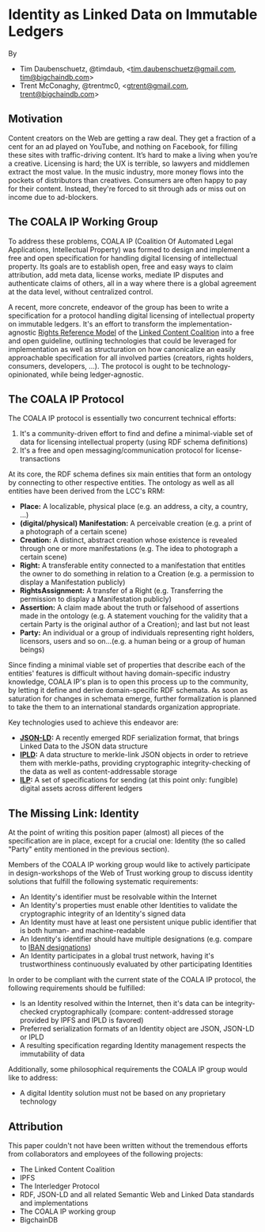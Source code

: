 # Identity as Linked Data on Immutable Ledgers

By

- Tim Daubenschuetz, @timdaub, \<tim.daubenschuetz@gmail.com, tim@bigchaindb.com\>
- Trent McConaghy, @trentmc0, \<gtrent@gmail.com, trent@bigchaindb.com\>


## Motivation

Content creators on the Web are getting a raw deal. They get a fraction of a cent for an ad played on YouTube, and nothing on Facebook, for filling these sites with traffic-driving content. It’s hard to make a living when you’re
a creative. Licensing is hard; the UX is terrible, so lawyers and middlemen extract the most value. In the music
industry, more money flows into the pockets of distributors than creatives. Consumers are often happy to pay for their
content. Instead, they're forced to sit through ads or miss out on income due to ad-blockers.


## The COALA IP Working Group

To address these problems, COALA IP (Coalition Of Automated Legal Applications, Intellectual Property) was
formed to design and implement a free and open specification for handling digital licensing of intellectual property. Its
goals are to establish open, free and easy ways to claim attribution, add meta data, license works, mediate IP disputes
and authenticate claims of others, all in a way where there is a global agreement at the data level, without centralized
control.

A recent, more concrete, endeavor of the group has been to write a specification for a protocol handling digital licensing of
intellectual property on immutable ledgers. It's an effort to transform the implementation-agnostic [Rights Reference Model](http://doi.org/10.1000/284)
of the [Linked Content Coalition](http://www.linkedcontentcoalition.org/index.php) into a free and open guideline,
outlining technologies that could be leveraged for implementation as well as structuration on how canonicalize an easily
approachable specification for all involved parties (creators, rights holders, consumers, developers, ...). The protocol is
ought to be technology-opinionated, while being ledger-agnostic.


## The COALA IP Protocol

The COALA IP protocol is essentially two concurrent technical efforts:

1. It's a community-driven effort to find and define a minimal-viable set of data for licensing intellectual property
   (using RDF schema definitions)
2. It's a free and open messaging/communication protocol for license-transactions


At its core, the RDF schema defines six main entities that form an ontology by connecting to other respective entities. The
ontology as well as all entities have been derived from the LCC's RRM:

- **Place:** A localizable, physical place (e.g. an address, a city, a country, ...)
- **(digital/physical) Manifestation:** A perceivable creation (e.g. a print of a photograph of a certain scene)
- **Creation:** A distinct, abstract creation whose existence is revealed through one or more manifestations (e.g. The idea
  to photograph a certain scene)
- **Right:** A transferable entity connected to a manifestation that entitles the owner to do something in relation
  to a Creation (e.g. a permission to display a Manifestation publicly)
- **RightsAssignment:** A transfer of a Right (e.g. Transferring the permission to display a Manifestation publicly)
- **Assertion:** A claim made about the truth or falsehood of assertions made in the ontology (e.g. A statement vouching
  for the validity that a certain Party is the original author of a Creation); and last but not least
- **Party:** An individual or a group of individuals representing right holders, licensors, users and so on...(e.g. a human being
  or a group of human beings)


Since finding a minimal viable set of properties that describe each of the entities' features is difficult without having
domain-specific industry knowledge, COALA IP's plan is to open this process up to the community, by letting it define
and derive domain-specific RDF schemata. As soon as saturation for changes in schemata emerge, further formalization is planned
to take the them to an international standards organization appropriate.

Key technologies used to achieve this endeavor are:


- **[JSON-LD](https://www.w3.org/TR/json-ld/):** A recently emerged RDF serialization format, that brings Linked Data to the
  JSON data structure
- **[IPLD](https://github.com/ipfs/specs/tree/master/ipld):** A data structure to merkle-link JSON objects in order to
  retrieve them with merkle-paths, providing cryptographic integrity-checking of the data as well as content-addressable
  storage
- **[ILP](https://github.com/interledger/rfcs):** A set of specifications for sending (at this point only: fungible) digital
  assets across different ledgers


## The Missing Link: Identity

At the point of writing this position paper (almost) all pieces of the specification are in place, except for a crucial one:
Identity (the so called "Party" entity mentioned in the previous section).

Members of the COALA IP working group would like to actively participate in design-workshops of the Web of Trust working
group to discuss identity solutions that fulfill the following systematic requirements:

- An Identity's identifier must be resolvable within the Internet
- An Identity's properties must enable other Identities to validate the cryptographic integrity of an Identity's signed data
- An Identity must have at least one persistent unique public identifier that is both human- and machine-readable
- An Identity's identifier should have multiple designations (e.g. compare to [IBAN designations](http://www.isbn.org/about_isbn_standard))
- An Identity participates in a global trust network, having it's trustworthiness continuously evaluated by other
  participating Identities


In order to be compliant with the current state of the COALA IP protocol, the following requirements should be fulfilled:

- Is an Identity resolved within the Internet, then it's data can be integrity-checked cryptographically (compare: content-addressed
  storage provided by IPFS and IPLD is favored)
- Preferred serialization formats of an Identity object are JSON, JSON-LD or IPLD
- A resulting specification regarding Identity management respects the immutability of data


Additionally, some philosophical requirements the COALA IP group would like to address:

- A digital Identity solution must not be based on any proprietary technology


## Attribution

This paper couldn't not have been written without the tremendous efforts from collaborators and employees of the following projects:

- The Linked Content Coalition
- IPFS
- The Interledger Protocol
- RDF, JSON-LD and all related Semantic Web and Linked Data standards and implementations
- The COALA IP working group
- BigchainDB
